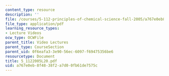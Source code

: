 ```yaml
---
content_type: resource
description: ''
file: /courses/5-112-principles-of-chemical-science-fall-2005/a767e0eb8f4838f2a7d00fb61de7575c_5_1122005L20.pdf
file_type: application/pdf
learning_resource_types:
- Lecture Videos
ocw_type: OCWFile
parent_title: Video Lectures
parent_type: CourseSection
parent_uid: 0f6eafa3-3e90-56ec-6097-f69475356be6
resourcetype: Document
title: 5_1122005L20.pdf
uid: a767e0eb-8f48-38f2-a7d0-0fb61de7575c
---
```

